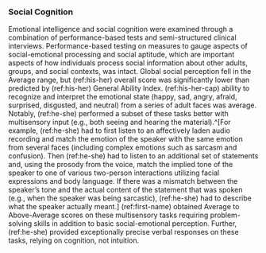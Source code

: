 ### Social Cognition

Emotional intelligence and social cognition were examined through a combination of performance-based tests and semi-structured clinical interviews.
Performance-based testing on measures to gauge aspects of social-emotional processing and social aptitude, which are important aspects of how individuals process social information about other adults, groups, and social contexts, was intact.
Global social perception fell in the Average range, but (ref:his-her) overall score was significantly lower than predicted by (ref:his-her) General Ability Index.
(ref:his-her-cap) ability to recognize and interpret the emotional state (happy, sad, angry, afraid, surprised, disgusted, and neutral) from a series of adult faces was average.
Notably, (ref:he-she) performed a subset of these tasks better with multisensory input (e.g., both seeing and hearing the material).^[For example, (ref:he-she) had to first listen to an affectively laden audio recording and match the emotion of the speaker with the same emotion from several faces (including complex emotions such as sarcasm and confusion).
Then (ref:he-she) had to listen to an additional set of statements and, using the prosody from the voice, match the implied tone of the speaker to one of various two-person interactions utilizing facial expressions and body language.
If there was a mismatch between the speaker’s tone and the actual content of the statement that was spoken (e.g., when the speaker was being sarcastic), (ref:he-she) had to describe what the speaker actually meant.]
(ref:first-name) obtained Average to Above-Average scores on these multisensory tasks requiring problem-solving skills in addition to basic social-emotional perception.
Further, (ref:he-she) provided exceptionally precise verbal responses on these tasks, relying on cognition, not intuition.
